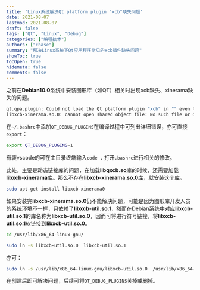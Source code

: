 ```yaml
---
title: 'Linux系统解决Qt platform plugin "xcb"缺失问题'
date: 2021-08-07
lastmod: 2021-08-07
draft: false
tags: ["Qt", "Linux", "Debug"]
categories: ["编程技术"]
authors: ["chase"]
summary: "解决Linux系统下Qt应用程序常见的xcb插件缺失问题"
showToc: true
TocOpen: true
hidemeta: false
comments: false
---
```


之前在**Debian10.0**系统中安装图形库（如QT）相关时出现xcb缺失、xinerama缺失的问题。

```bash {.wrap}
qt.qpa.plugin: Could not load the Qt platform plugin "xcb" in "" even though it was found.
libxcb-xinerama.so.0: cannot open shared object file: No such file or directory
```

在`~/.bashrc`中添加`QT_DEBUG_PLUGINS`在编译过程中可列出详细错误，亦可直接`export`：

```bash {.wrap}
export QT_DEBUG_PLUGINS=1
```

有装vscode的可在主目录终端输入`code .`
打开`.bashrc`进行相关的修改。

此处，主要是动态链接库的问题，在加载**libqxcb.so**库的时候，还需要加载**libxcb-xinerama**库。那么不存在**libxcb-xinerama.so.0**库，就安装这个库。

```bash {.wrap}
sudo apt-get install libxcb-xinerama0
```
如果安装完**libxcb-xinerama.so.0**仍不能解决问题，可能是因为图形库开发人员的系统环境不一样，只依赖了**libxcb-util.so.1**，然而在Debian系统中对应**libxcb-util.so.1**的库名称为**libxcb-util.so.0**，因而可将进行符号链接，将**libxcb-util.so.1**软链接到**libxcb-util.so.0**。
```bash {.wrap}
cd /usr/lib/x86_64-linux-gnu/

sudo ln -s libxcb-util.so.0  libxcb-util.so.1
```
亦可：
```bash {.wrap}
sudo ln -s /usr/lib/x86_64-linux-gnu/libxcb-util.so.0  /usr/lib/x86_64-linux-gnu/libxcb-util.so.1
```
在创建后即可解决问题，后续可将`QT_DEBUG_PLUGINS`关掉或删掉。
